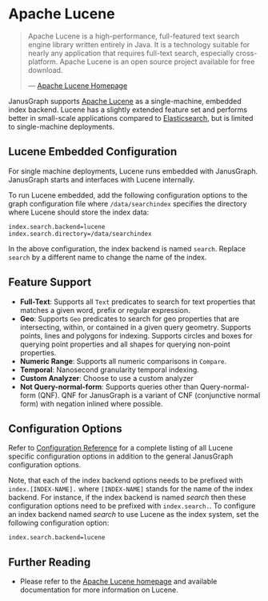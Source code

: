 # Apache Lucene


> Apache Lucene is a high-performance, full-featured text search engine
> library written entirely in Java. It is a technology suitable for
> nearly any application that requires full-text search, especially
> cross-platform. Apache Lucene is an open source project available for
> free download.
>
> —  [Apache Lucene Homepage](https://lucene.apache.org/)

JanusGraph supports [Apache Lucene](https://lucene.apache.org/) as a
single-machine, embedded index backend. Lucene has a slightly extended
feature set and performs better in small-scale applications compared to
[Elasticsearch](elasticsearch.md), but is limited to single-machine
deployments.

## Lucene Embedded Configuration

For single machine deployments, Lucene runs embedded with JanusGraph.
JanusGraph starts and interfaces with Lucene internally.

To run Lucene embedded, add the following configuration options to the
graph configuration file where `/data/searchindex` specifies the
directory where Lucene should store the index data:

```properties
index.search.backend=lucene
index.search.directory=/data/searchindex
```

In the above configuration, the index backend is named `search`. Replace
`search` by a different name to change the name of the index.

Feature Support
---------------

-   **Full-Text**: Supports all `Text` predicates to search for text
    properties that matches a given word, prefix or regular expression.
-   **Geo**: Supports `Geo` predicates to search for geo properties that
    are intersecting, within, or contained in a given query geometry.
    Supports points, lines and polygons for indexing. Supports circles
    and boxes for querying point properties and all shapes for querying
    non-point properties.
-   **Numeric Range**: Supports all numeric comparisons in `Compare`.
-   **Temporal**: Nanosecond granularity temporal indexing.
-   **Custom Analyzer**: Choose to use a custom analyzer
-   **Not Query-normal-form**: Supports queries other than Query-normal-form (QNF). 
    QNF for JanusGraph is a variant of CNF (conjunctive normal form) with negation inlined where possible.

## Configuration Options


Refer to [Configuration Reference](../basics/configuration-reference.md) for a complete listing of all Lucene
specific configuration options in addition to the general JanusGraph
configuration options.

Note, that each of the index backend options needs to be prefixed with
`index.[INDEX-NAME].` where `[INDEX-NAME]` stands for the name of the
index backend. For instance, if the index backend is named *search* then
these configuration options need to be prefixed with `index.search.`. To
configure an index backend named *search* to use Lucene as the index
system, set the following configuration option:

```properties
index.search.backend=lucene
```

## Further Reading

-   Please refer to the [Apache Lucene
    homepage](https://lucene.apache.org/) and available documentation for
    more information on Lucene.
